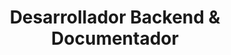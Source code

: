 ---
draft: false
name: "Carlos Varela Soult"
title: "Desarrollador Backend & Documentador"
avatar: {
    src: "Carlos.png",
    alt: "Carlos Varela Soult"
}
publishDate: "2024-02-20 21:50"
---